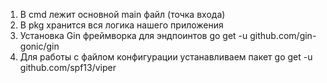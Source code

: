 1. В cmd лежит основной main файл (точка входа)
2. В pkg хранится вся логика нашего приложения
3. Установка Gin фреймворка для эндпоинтов
   go get -u github.com/gin-gonic/gin
4. Для работы с файлом конфигурации устанавливаем пакет
   go get -u github.com/spf13/viper
